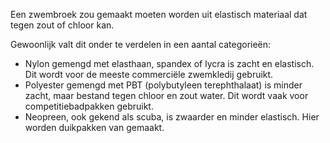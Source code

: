 Een zwembroek zou gemaakt moeten worden uit elastisch materiaal dat tegen zout of chloor kan.

Gewoonlijk valt dit onder te verdelen in een aantal categorieën:

*   Nylon gemengd met elasthaan, spandex of lycra is zacht en elastisch. Dit wordt voor de meeste commerciële zwemkledij gebruikt.
*   Polyester gemengd met PBT (polybutyleen terephthalaat) is minder zacht, maar bestand tegen chloor en zout water. Dit wordt vaak voor competitiebadpakken gebruikt.
*   Neopreen, ook gekend als scuba, is zwaarder en minder elastisch. Hier worden duikpakken van gemaakt.
